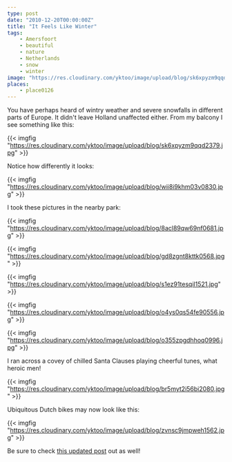 ```yaml
---
type: post
date: "2010-12-20T00:00:00Z"
title: "It Feels Like Winter"
tags:
    - Amersfoort
    - beautiful
    - nature
    - Netherlands
    - snow
    - winter
image: "https://res.cloudinary.com/yktoo/image/upload/blog/sk6xpyzm9qqd2379.jpg"
places:
    - place0126
---
```


You have perhaps heard of wintry weather and severe snowfalls in different parts of Europe. It didn't leave Holland unaffected either. From my balcony I see something like this:

{{< imgfig "https://res.cloudinary.com/yktoo/image/upload/blog/sk6xpyzm9qqd2379.jpg" >}}

<!--more-->

Notice how differently it looks:

{{< imgfig "https://res.cloudinary.com/yktoo/image/upload/blog/wii8i9khm03v0830.jpg" >}}

I took these pictures in the nearby park:

{{< imgfig "https://res.cloudinary.com/yktoo/image/upload/blog/8acl89qw69nf0681.jpg" >}}

{{< imgfig "https://res.cloudinary.com/yktoo/image/upload/blog/gd8zgnt8kttk0568.jpg" >}}

{{< imgfig "https://res.cloudinary.com/yktoo/image/upload/blog/s1ez91tesqil1521.jpg" >}}

{{< imgfig "https://res.cloudinary.com/yktoo/image/upload/blog/o4ys0qs54fe90556.jpg" >}}

{{< imgfig "https://res.cloudinary.com/yktoo/image/upload/blog/o355zpgdhhoq0996.jpg" >}}

I ran across a covey of chilled Santa Clauses playing cheerful tunes, what heroic men!

{{< imgfig "https://res.cloudinary.com/yktoo/image/upload/blog/br5myt2i56bi2080.jpg" >}}

Ubiquitous Dutch bikes may now look like this:

{{< imgfig "https://res.cloudinary.com/yktoo/image/upload/blog/zvnsc9jmpweh1562.jpg" >}}

Be sure to check [this updated post](0063) out as well!
